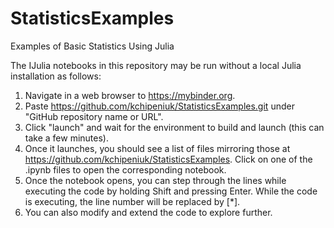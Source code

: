 # StatisticsExamples
 Examples of Basic Statistics Using Julia

 The IJulia notebooks in this repository may be run without a local Julia installation as follows:

 1. Navigate in a web browser to https://mybinder.org.
 2. Paste https://github.com/kchipeniuk/StatisticsExamples.git under "GitHub repository name or URL".
 3. Click "launch" and wait for the environment to build and launch (this can take a few minutes).
 4. Once it launches, you should see a list of files mirroring those at https://github.com/kchipeniuk/StatisticsExamples. Click on one of the .ipynb files to open the corresponding notebook.
 5. Once the notebook opens, you can step through the lines while executing the code by holding Shift and pressing Enter.  While the code is executing, the line number will be replaced by [*].
 6. You can also modify and extend the code to explore further.